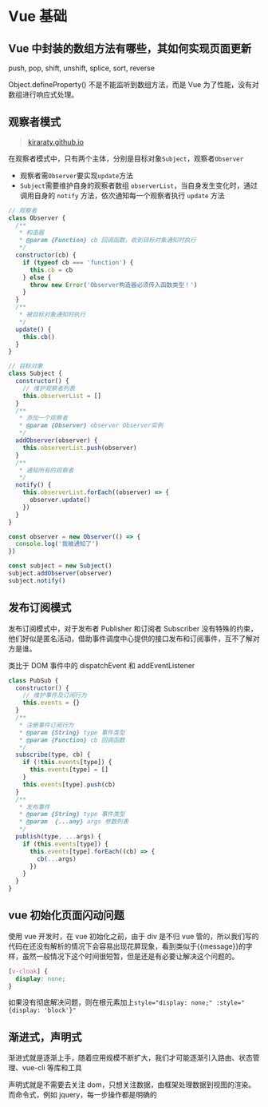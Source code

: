 # Vue 基础

## Vue 中封装的数组方法有哪些，其如何实现页面更新

push, pop, shift, unshift, splice, sort, reverse

Object.defineProperty() 不是不能监听到数组方法，而是 Vue 为了性能，没有对数组进行响应式处理。

## 观察者模式

> [kiraraty.github.io](https://kiraraty.github.io/fe-doc/#/interview/%E4%BB%A3%E7%A0%81%E9%A2%98?id=%e8%a7%82%e5%af%9f%e8%80%85%e6%a8%a1%e5%bc%8f)

在观察者模式中，只有两个主体，分别是目标对象`Subject`，观察者`Observer`

- 观察者需`Observer`要实现`update`方法
- `Subject`需要维护自身的观察者数组 `observerList`，当自身发生变化时，通过调用自身的 `notify` 方法，依次通知每一个观察者执行 `update` 方法

```js
// 观察者
class Observer {
  /**
   * 构造器
   * @param {Function} cb 回调函数，收到目标对象通知时执行
   */
  constructor(cb) {
    if (typeof cb === 'function') {
      this.cb = cb
    } else {
      throw new Error('Observer构造器必须传入函数类型！')
    }
  }
  /**
   * 被目标对象通知时执行
   */
  update() {
    this.cb()
  }
}

// 目标对象
class Subject {
  constructor() {
    // 维护观察者列表
    this.observerList = []
  }
  /**
   * 添加一个观察者
   * @param {Observer} observer Observer实例
   */
  addObserver(observer) {
    this.observerList.push(observer)
  }
  /**
   * 通知所有的观察者
   */
  notify() {
    this.observerList.forEach((observer) => {
      observer.update()
    })
  }
}

const observer = new Observer(() => {
  console.log('我被通知了')
})

const subject = new Subject()
subject.addObserver(observer)
subject.notify()
```

## 发布订阅模式

发布订阅模式中，对于发布者 Publisher 和订阅者 Subscriber 没有特殊的约束，他们好似是匿名活动，借助事件调度中心提供的接口发布和订阅事件，互不了解对方是谁。

类比于 DOM 事件中的 dispatchEvent 和 addEventListener

```js
class PubSub {
  constructor() {
    // 维护事件及订阅行为
    this.events = {}
  }
  /**
   * 注册事件订阅行为
   * @param {String} type 事件类型
   * @param {Function} cb 回调函数
   */
  subscribe(type, cb) {
    if (!this.events[type]) {
      this.events[type] = []
    }
    this.events[type].push(cb)
  }
  /**
   * 发布事件
   * @param {String} type 事件类型
   * @param  {...any} args 参数列表
   */
  publish(type, ...args) {
    if (this.events[type]) {
      this.events[type].forEach((cb) => {
        cb(...args)
      })
    }
  }
}
```

## vue 初始化页面闪动问题

使用 vue 开发时，在 vue 初始化之前，由于 div 是不归 vue 管的，所以我们写的代码在还没有解析的情况下会容易出现花屏现象，看到类似于{{message}}的字样，虽然一般情况下这个时间很短暂，但是还是有必要让解决这个问题的。

```css
[v-cloak] {
  display: none;
}
```

如果没有彻底解决问题，则在根元素加上`style="display: none;" :style="{display: 'block'}"`

## 渐进式，声明式

渐进式就是逐渐上手，随着应用规模不断扩大，我们才可能逐渐引入路由、状态管理、vue-cli 等库和工具

声明式就是不需要去关注 dom，只想关注数据，由框架处理数据到视图的渲染。而命令式，例如 jquery，每一步操作都是明确的
